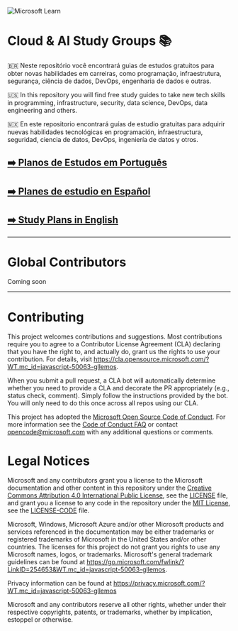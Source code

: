 ![Microsoft Learn](https://docs.microsoft.com//en-us/media/learn/home/hero_background_light.svg?WT.mc_id=javascript-50063-gllemos)

# Cloud & AI Study Groups :books:

🇧🇷 Neste repositório você encontrará guias de estudos gratuitos para obter novas habilidades em carreiras, como programação, infraestrutura, segurança, ciência de dados, DevOps, engenharia de dados e outras.

:us: In this repository you will find free study guides to take new tech skills in programming, infrastructure, security, data science, DevOps, data engineering and others.

:mexico: En este repositorio encontrará guías de estudio gratuitas para adquirir nuevas habilidades tecnológicas en programación, infraestructura, seguridad, ciencia de datos, DevOps, ingeniería de datos y otros.

## [:arrow_right: Planos de Estudos em Português](/pt-br/)

## [:arrow_right: Planes de estudio en Español](/es-mx/)

## [:arrow_right: Study Plans in English](/en/)

---

# Global Contributors

Coming soon

---

# Contributing

This project welcomes contributions and suggestions. Most contributions require you to agree to a
Contributor License Agreement (CLA) declaring that you have the right to, and actually do, grant us
the rights to use your contribution. For details, visit https://cla.opensource.microsoft.com/?WT.mc_id=javascript-50063-gllemos.

When you submit a pull request, a CLA bot will automatically determine whether you need to provide
a CLA and decorate the PR appropriately (e.g., status check, comment). Simply follow the instructions
provided by the bot. You will only need to do this once across all repos using our CLA.

This project has adopted the [Microsoft Open Source Code of Conduct](https://opensource.microsoft.com/codeofconduct/?WT.mc_id=javascript-50063-gllemos).
For more information see the [Code of Conduct FAQ](https://opensource.microsoft.com/codeofconduct/faq/?WT.mc_id=javascript-50063-gllemos) or
contact [opencode@microsoft.com](mailto:opencode@microsoft.com) with any additional questions or comments.

# Legal Notices

Microsoft and any contributors grant you a license to the Microsoft documentation and other content
in this repository under the [Creative Commons Attribution 4.0 International Public License](https://creativecommons.org/licenses/by/4.0/legalcode),
see the [LICENSE](LICENSE) file, and grant you a license to any code in the repository under the [MIT License](https://opensource.org/licenses/MIT), see the
[LICENSE-CODE](LICENSE-CODE) file.

Microsoft, Windows, Microsoft Azure and/or other Microsoft products and services referenced in the documentation
may be either trademarks or registered trademarks of Microsoft in the United States and/or other countries.
The licenses for this project do not grant you rights to use any Microsoft names, logos, or trademarks.
Microsoft's general trademark guidelines can be found at https://go.microsoft.com/fwlink/?LinkID=254653&WT.mc_id=javascript-50063-gllemos.

Privacy information can be found at https://privacy.microsoft.com/?WT.mc_id=javascript-50063-gllemos

Microsoft and any contributors reserve all other rights, whether under their respective copyrights, patents,
or trademarks, whether by implication, estoppel or otherwise.
